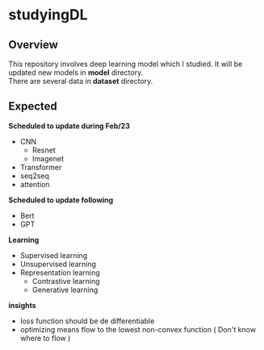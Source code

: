 # studyingDL

## Overview
  This repository involves deep learning model which I studied. It will be updated new models in **model** directory.   
  There are several data in **dataset** directory.
  
  
## Expected  
  **Scheduled to update during Feb/23**
  * CNN
    * Resnet
    * Imagenet
  * Transformer
  * seq2seq
  * attention 
 
**Scheduled to update following**
  * Bert
  * GPT

**Learning**
  * Supervised learning
  * Unsupervised learning  
  * Representation learning
    * Contrastive learning
    * Generative learning

**insights**
  * loss function should be de differentiable
  * optimizing means flow to the lowest non-convex function ( Don't know where to flow )
